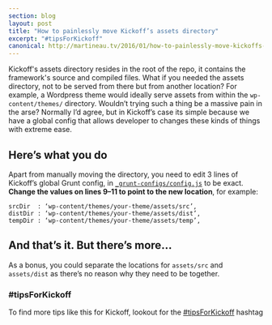 ```yaml
---
section: blog
layout: post
title: "How to painlessly move Kickoff’s assets directory"
excerpt: "#tipsForKickoff"
canonical: http://martineau.tv/2016/01/how-to-painlessly-move-kickoffs-assets-directory/
---
```

Kickoff's assets directory resides in the root of the repo, it contains the framework's source  and compiled files. What if you needed the assets directory, not to be served from there but from another location? For example, a Wordpress theme would ideally serve assets from within the `wp-content/themes/` directory. Wouldn’t trying such a thing be a massive pain in the arse? Normally I’d agree, but in Kickoff’s case its simple because we have a global config that allows developer to changes these kinds of things with extreme ease.

## Here’s what you do
Apart from manually moving the directory, you need to edit 3 lines of Kickoff’s global Grunt config, in [`_grunt-configs/config.js`](https://github.com/TryKickoff/kickoff/blob/master/_grunt-configs/config.js#L9-L11) to be exact. **Change the values on lines 9–11 to point to the new location**, for example:

```
srcDir  : ‘wp-content/themes/your-theme/assets/src’,
distDir : ‘wp-content/themes/your-theme/assets/dist’,
tempDir : ‘wp-content/themes/your-theme/assets/temp’,
```

## And that’s it. But there’s more…
As a bonus, you could separate the locations for `assets/src` and `assets/dist` as there’s no reason why they need to be together.

### #tipsForKickoff
To find more tips like this for Kickoff, lookout for the [#tipsForKickoff](https://twitter.com/hashtag/tipsForKickoff?f=tweets) hashtag
